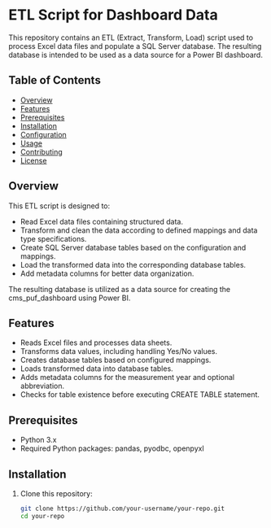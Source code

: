 # ETL Script for Dashboard Data

This repository contains an ETL (Extract, Transform, Load) script used to process Excel data files and populate a SQL Server database. The resulting database is intended to be used as a data source for a Power BI dashboard.

## Table of Contents

- [Overview](#overview)
- [Features](#features)
- [Prerequisites](#prerequisites)
- [Installation](#installation)
- [Configuration](#configuration)
- [Usage](#usage)
- [Contributing](#contributing)
- [License](#license)

## Overview

This ETL script is designed to:
- Read Excel data files containing structured data.
- Transform and clean the data according to defined mappings and data type specifications.
- Create SQL Server database tables based on the configuration and mappings.
- Load the transformed data into the corresponding database tables.
- Add metadata columns for better data organization.

The resulting database is utilized as a data source for creating the cms_puf_dashboard using Power BI.

## Features

- Reads Excel files and processes data sheets.
- Transforms data values, including handling Yes/No values.
- Creates database tables based on configured mappings.
- Loads transformed data into database tables.
- Adds metadata columns for the measurement year and optional abbreviation.
- Checks for table existence before executing CREATE TABLE statement.

## Prerequisites

- Python 3.x
- Required Python packages: pandas, pyodbc, openpyxl

## Installation

1. Clone this repository:

   ```bash
   git clone https://github.com/your-username/your-repo.git
   cd your-repo
